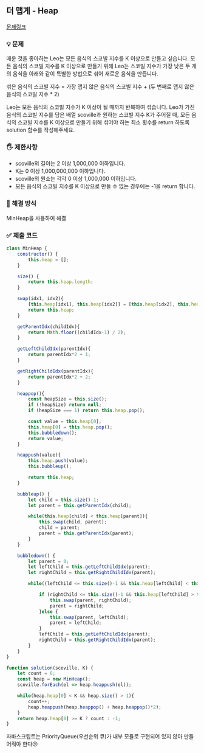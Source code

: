 ## 더 맵게 - Heap
[문제링크](https://school.programmers.co.kr/learn/courses/30/lessons/42626)

### 💡 문제

매운 것을 좋아하는 Leo는 모든 음식의 스코빌 지수를 K 이상으로 만들고 싶습니다. 모든 음식의 스코빌 지수를 K 이상으로 만들기 위해 Leo는 스코빌 지수가 가장 낮은 두 개의 음식을 아래와 같이 특별한 방법으로 섞어 새로운 음식을 만듭니다.

섞은 음식의 스코빌 지수 = 가장 맵지 않은 음식의 스코빌 지수 + (두 번째로 맵지 않은 음식의 스코빌 지수 * 2)

Leo는 모든 음식의 스코빌 지수가 K 이상이 될 때까지 반복하여 섞습니다.
Leo가 가진 음식의 스코빌 지수를 담은 배열 scoville과 원하는 스코빌 지수 K가 주어질 때, 모든 음식의 스코빌 지수를 K 이상으로 만들기 위해 섞어야 하는 최소 횟수를 return 하도록 solution 함수를 작성해주세요.

### 🖐️ 제한사항
- scoville의 길이는 2 이상 1,000,000 이하입니다.
- K는 0 이상 1,000,000,000 이하입니다.
- scoville의 원소는 각각 0 이상 1,000,000 이하입니다.
- 모든 음식의 스코빌 지수를 K 이상으로 만들 수 없는 경우에는 -1을 return 합니다.


### 🥸 해결 방식
MinHeap을 사용하여 해결

### ✅ 제출 코드
```javascript
class MinHeap {
    constructor() {
        this.heap = [];
    }

    size() {
        return this.heap.length;
    }

    swap(idx1, idx2){
        [this.heap[idx1], this.heap[idx2]] = [this.heap[idx2], this.heap[idx1]];
        return this.heap;
    }

    getParentIdx(childIdx){
        return Math.floor((childIdx-1) / 2);
    }

    getLeftChildIdx(parentIdx){
        return parentIdx*2 + 1;
    }

    getRightChildIdx(parentIdx){
        return parentIdx*2 + 2;
    }

    heappop(){
        const heapSize = this.size();
        if (!heapSize) return null;
        if (heapSize === 1) return this.heap.pop();

        const value = this.heap[0];
        this.heap[0] = this.heap.pop();
        this.bubbledown();
        return value;
    }

    heappush(value){
        this.heap.push(value);
        this.bubbleup();

        return this.heap;
    }

    bubbleup() {
        let child = this.size()-1;
        let parent = this.getParentIdx(child);

        while(this.heap[child] < this.heap[parent]){
            this.swap(child, parent);
            child = parent;
            parent = this.getParentIdx(parent);
        }
    }

    bubbledown() {
        let parent = 0;
        let leftChild = this.getLeftChildIdx(parent);
        let rightChild = this.getRightChildIdx(parent);

        while((leftChild <= this.size()-1 && this.heap[leftChild] < this.heap[parent]) || (rightChild <= this.size()-1 && this.heap[rightChild] < this.heap[parent])){

            if (rightChild <= this.size()-1 && this.heap[leftChild] > this.heap[rightChild]){
                this.swap(parent, rightChild);
                parent = rightChild;
            }else {
                this.swap(parent, leftChild);
                parent = leftChild;
            }
            leftChild = this.getLeftChildIdx(parent);
            rightChild = this.getRightChildIdx(parent);
        }     
    }
}

function solution(scoville, K) {
    let count = 0;
    const heap = new MinHeap();
    scoville.forEach(el => heap.heappush(el));

    while(heap.heap[0] < K && heap.size() > 1){
        count++;
        heap.heappush(heap.heappop() + heap.heappop()*2);
    }
    return heap.heap[0] >= K ? count : -1;
}

```
자바스크립트는 PriorityQueue(우선순위 큐)가 내부 모듈로 구현되어 있지 않아 만들어줘야 한다😕





